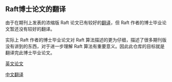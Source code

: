 ## Raft博士论文的翻译

由于在期刊上发表的浓缩版 Raft 论文已有较好的[翻译](https://github.com/maemual/raft-zh_cn)，但 Raft 作者的博士毕业论文暂还没有较好的翻译。

实际上 Raft 作者的博士毕业论文对 Raft 算法描述的更为仔细，描述了很多期刊版没有讲到的东西，对于进一步理解 Raft 算法有重要意义。因此此仓库的目标就是翻译完此博士毕业论文。

[英文论文](https://github.com/ongardie/dissertation/blob/master/stanford.pdf)

[中文翻译](https://github.com/LebronAl/raft-zh_cn/blob/master/raft-zh_cn.md)

